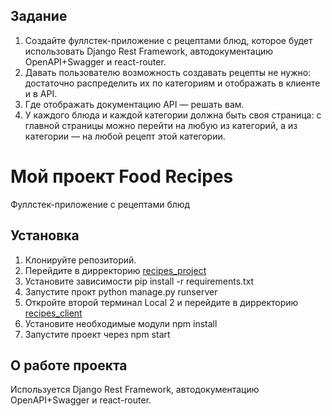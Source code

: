 ## Задание
1. Создайте фуллстек-приложение с рецептами блюд, которое будет использовать Django Rest Framework, автодокументацию OpenAPI+Swagger и react-router.
2. Давать пользователю возможность создавать рецепты не нужно: достаточно распределить их по категориям и отображать в клиенте и в API.
3. Где отображать документацию API — решать вам.
4. У каждого блюда и каждой категории должна быть своя страница: с главной страницы можно перейти на любую из категорий, а из категории — на любой рецепт этой категории.


# Мой проект Food Recipes

Фуллстек-приложение с рецептами блюд

## Установка

1. Клонируйте репозиторий.
2. Перейдите в дирректорию [recipes_project](recipes_project)
2. Установите зависимости pip install -r requirements.txt
3. Запустите прокт python manage.py runserver
4. Откройте второй терминал Local 2 и перейдите в дирректорию [recipes_client](recipes_client)
5. Установите необходимые модули npm install
6. Запустите проект через npm start

## О работе проекта
Используется Django Rest Framework, автодокументацию OpenAPI+Swagger и react-router.
